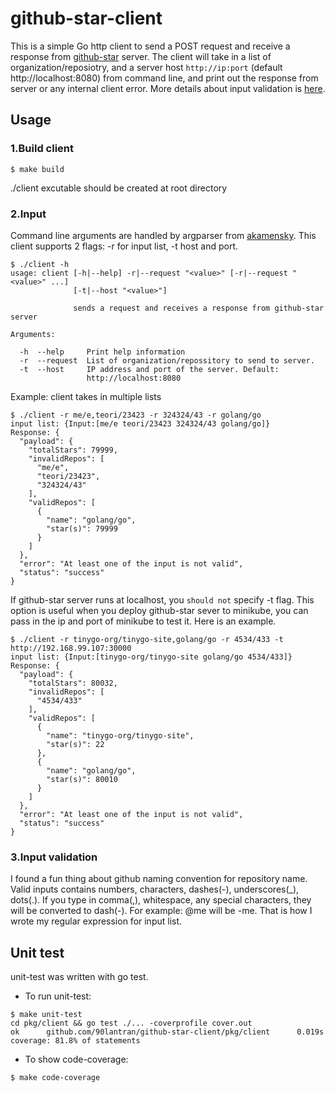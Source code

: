 # github-star-client
This is a simple Go http client to send a POST request and receive a response from [github-star](https://github.com/90lantran/github-star) server.
The client will take in a list of organization/reposiotry, and a server host `http://ip:port` (default http://localhost:8080) from command line, and print out the response from server or any internal client error. More details about input validation is [here](#2.input).

## Usage
### 1.Build client
```
$ make build
```
./client excutable should be created at root directory

### 2.Input
Command line arguments are handled by argparser from [akamensky](https://github.com/akamensky/argparse).
This client supports 2 flags: -r for input list, -t host and port.

```
$ ./client -h 
usage: client [-h|--help] -r|--request "<value>" [-r|--request "<value>" ...]
              [-t|--host "<value>"]

              sends a request and receives a response from github-star server

Arguments:

  -h  --help     Print help information
  -r  --request  List of organization/repossitory to send to server.
  -t  --host     IP address and port of the server. Default:
                 http://localhost:8080
```

Example: client takes in multiple lists
```
$ ./client -r me/e,teori/23423 -r 324324/43 -r golang/go
input list: {Input:[me/e teori/23423 324324/43 golang/go]}
Response: {
  "payload": {
    "totalStars": 79999,
    "invalidRepos": [
      "me/e",
      "teori/23423",
      "324324/43"
    ],
    "validRepos": [
      {
        "name": "golang/go",
        "star(s)": 79999
      }
    ]
  },
  "error": "At least one of the input is not valid",
  "status": "success"
}
```

If github-star server runs at localhost, you `should not` specify -t flag. This option is useful when you deploy github-star sever to minikube, you can pass in the ip and port of minikube to test it. Here is an example.

```
$ ./client -r tinygo-org/tinygo-site,golang/go -r 4534/433 -t http://192.168.99.107:30000
input list: {Input:[tinygo-org/tinygo-site golang/go 4534/433]}
Response: {
  "payload": {
    "totalStars": 80032,
    "invalidRepos": [
      "4534/433"
    ],
    "validRepos": [
      {
        "name": "tinygo-org/tinygo-site",
        "star(s)": 22
      },
      {
        "name": "golang/go",
        "star(s)": 80010
      }
    ]
  },
  "error": "At least one of the input is not valid",
  "status": "success"
}
```

### 3.Input validation
I found a fun thing about github naming convention for repository name. Valid inputs contains numbers, characters, dashes(-), underscores(_), dots(.). If you type in comma(,), whitespace, any special characters, they will be converted to dash(-). For example: @me will be -me. That is how I wrote my regular expression for input list.

## Unit test
unit-test was written with go test.

- To run unit-test: 
```
$ make unit-test
cd pkg/client && go test ./... -coverprofile cover.out
ok      github.com/90lantran/github-star-client/pkg/client      0.019s  coverage: 81.8% of statements 
```
- To show code-coverage:
```
$ make code-coverage
```
